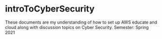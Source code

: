 # introToCyberSecurity
These documents are my understanding of how to set up AWS educate and cloud along with discussion topics on Cyber Security. Semester: Spring 2021
